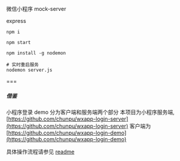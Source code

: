 微信小程序  mock-server

express

```
npm i

npm start

npm install -g nodemon

# 实时重启服务
nodemon server.js

```

===
##### 借鉴

小程序登录 demo 分为客户端和服务端两个部分
本项目为小程序服务端,  [https://github.com/chunpu/wxapp-login-server](https://github.com/chunpu/wxapp-login-server)
 客户端为 [https://github.com/chunpu/wxapp-login-demo](https://github.com/chunpu/wxapp-login-demo)

具体操作流程请参见 [readme](https://github.com/chunpu/wxapp-login-demo#readme)
